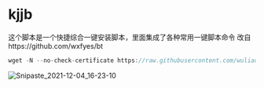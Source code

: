 # kjjb
这个脚本是一个快捷综合一键安装脚本，里面集成了各种常用一键脚本命令
改自https://github.com/wxfyes/bt
```go
wget -N --no-check-certificate https://raw.githubusercontent.com/wuliao1223/kjjb/main/kjjb.sh && bash kjjb.sh
```
![Snipaste_2021-12-04_16-23-10](https://user-images.githubusercontent.com/59786070/144702894-49353fe6-bf72-42c5-9d80-4e2a30e76aa4.png)
